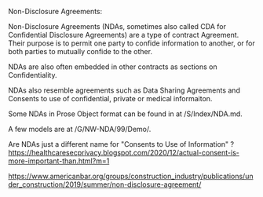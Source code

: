 Non-Disclosure Agreements:

Non-Disclosure Agreements (NDAs, sometimes also called CDA for Confidential Disclosure Agreements) are a type of contract Agreement.  Their purpose is to permit one party to confide information to another, or for both parties to mutually confide to the other.  

NDAs are also often embedded in other contracts as sections on Confidentiality.  

NDAs also resemble agreements such as Data Sharing Agreements and Consents to use of confidential, private or medical informaiton.

Some NDAs in Prose Object format can be found in at /S/Index/NDA.md.

A few models are at /G/NW-NDA/99/Demo/.


Are NDAs just a different name for "Consents to Use of Information" ? https://healthcaresecprivacy.blogspot.com/2020/12/actual-consent-is-more-important-than.html?m=1


https://www.americanbar.org/groups/construction_industry/publications/under_construction/2019/summer/non-disclosure-agreement/


